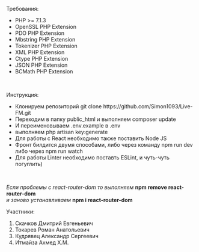 <p>Требования:</p>
<ul>
    <li>PHP >= 7.1.3</li>
    <li>OpenSSL PHP Extension</li>
    <li>PDO PHP Extension</li>
    <li>Mbstring PHP Extension</li>
    <li>Tokenizer PHP Extension</li>
    <li>XML PHP Extension</li>
    <li>Ctype PHP Extension</li>
    <li>JSON PHP Extension</li>
    <li>BCMath PHP Extension</li>
</ul>
<br/>
<p>Инструкция:</p>
<ul>
    <li>Клонируем репозиторий git clone https://github.com/Simon1093/Live-FM.git</li>
    <li>Переходим в папку public_html и выполняем composer update</li>
    <li>И переименовываем .env.example в .env</li>
    <li>выполняем php artisan key:generate</li>
    <li>Для работы с React необходимо также поставить Node JS</li>
    <li>Фронт билдится двумя способами, либо через команду npm run dev либо через npm run watch</li>
    <li>Для работы Linter необходимо поставть ESLint, и чуть-чуть погуглить)</li>
</ul>
<br/>

<p>
    <i>Если проблемы с react-router-dom то выполняем </i> <b>npm remove react-router-dom</b><br/>
    <i>и заново устанавливаем </i> <b>npm i react-router-dom</b>
</p>

Участники:
1) Скачков Дмитрий Евгеньевич
2) Токарев Роман Анатольевич
3) Кудрявец Александр Сергеевич
4) Итмайза Ахмед Х.М.
